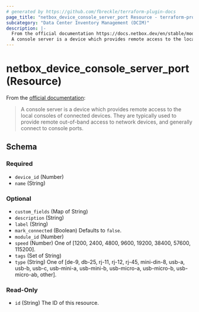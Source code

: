 ```yaml
---
# generated by https://github.com/fbreckle/terraform-plugin-docs
page_title: "netbox_device_console_server_port Resource - terraform-provider-netbox"
subcategory: "Data Center Inventory Management (DCIM)"
description: |-
  From the official documentation https://docs.netbox.dev/en/stable/models/dcim/consoleserverport/:
  A console server is a device which provides remote access to the local consoles of connected devices. They are typically used to provide remote out-of-band access to network devices, and generally connect to console ports.
---
```


# netbox_device_console_server_port (Resource)

From the [official documentation](https://docs.netbox.dev/en/stable/models/dcim/consoleserverport/):

> A console server is a device which provides remote access to the local consoles of connected devices. They are typically used to provide remote out-of-band access to network devices, and generally connect to console ports.



<!-- schema generated by tfplugindocs -->
## Schema

### Required

- `device_id` (Number)
- `name` (String)

### Optional

- `custom_fields` (Map of String)
- `description` (String)
- `label` (String)
- `mark_connected` (Boolean) Defaults to `false`.
- `module_id` (Number)
- `speed` (Number) One of [1200, 2400, 4800, 9600, 19200, 38400, 57600, 115200].
- `tags` (Set of String)
- `type` (String) One of [de-9, db-25, rj-11, rj-12, rj-45, mini-din-8, usb-a, usb-b, usb-c, usb-mini-a, usb-mini-b, usb-micro-a, usb-micro-b, usb-micro-ab, other].

### Read-Only

- `id` (String) The ID of this resource.


